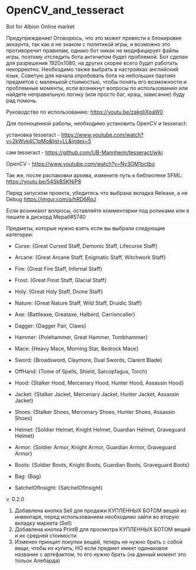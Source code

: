 # OpenCV_and_tesseract
Bot for Albion Online market

Предупреждение!
Оговорюсь, что это может привести к блокировке аккаунта, так как я не знаком с политикой игры, и возможно это противоречит правилам, 
однако бот никак не модифицирует файлы игры, поэтому отследить бота античитом будет проблемой. Бот сделан для разрешения 1920х1080, 
на других скорее всего будет работать некорректно. Необходимо также выбрать в настройках английский язык. Советую для начала опробовать бота на небольших партиях предметов с маленькой стоимостью, чтобы понять его возможности и проблемные моменты, если возникнут вопросы по использованию или найдете неправильную логику (или просто баг, краш, зависание) буду рад помочь.

Руководство по использованию:
https://youtu.be/zakgIiXpaW0

Для полноценной работы, необходимо установить OpenCV и tesseract:

установка tesseract - https://www.youtube.com/watch?v=2kWvk4C1pMo&list=LL&index=5

сам tesseract - https://github.com/UB-Mannheim/tesseract/wiki

OpenCV - https://www.youtube.com/watch?v=Ny3GM1octbo

Так же, после распаковки архива, измените путь к библиотеке SFML: https://youtu.be/54SkBSKNiP8

Перед запуском проекта, убедитесь что выбрана вкладка Release, а не Debug https://imgur.com/a/hRD6RqJ

Если возникают вопросы, оставляйте комментарии под роликами или в пишите в дискорд Мераб#5740

Предметы, которые нужно взять если вы выбрали следующие категории:
* Curse: {Great Cursed Staff, Demonic Staff, Lifecurse Staff}
* Arcane: {Great Arcane Staff, Enigmatic Staff, Witchwork Staff}
* Fire: {Great Fire Staff, Infernal Staff}
* Frost: {Great Frost Staff, Glacial Staff}
* Holy: {Great Holy Staff, Divine Staff}
* Nature: {Great Nature Staff, Wild Staff, Druidic Staff}
  
* Axe: {Battleaxe, Greataxe, Halberd, Carrioncaller}
* Dagger: {Dagger Pair, Claws}
* Hammer: {Polehammer, Great Hammer, Tombhammer}   
* Mace: {Heavy Mace, Morning Star, Bedrock Mace}
* Sword: {Broadsword, Claymore, Dual Swords, Clarent Blade}   
  
* OffHand: {Tome of Spells, Shield, Sarcopfagus, Torch}  
  
* Hood: {Stalker Hood, Mercenary Hood, Hunter Hood, Assassin Hood}
* Jacket: {Stalker Jacket, Mercenary Jacket, Hunter Jacket, Assassin Jacket}
* Shoes: {Stalker Shoes, Mercenary Shoes, Hunter Shoes, Assassin Shoes}  
  
* Helmet: {Soldier Helmet, Knight Helmet, Guardian Helmet, Graveguard Helmet}  
* Armor: {Soldier Armor, Knight Armor, Guardian Armor, Graveguard Armor}  
* Boots: {Soldier Boots, Knight Boots, Guardian Boots, Graveguard Boots} 
  
* Bag: {Bag}  
* SatchelOfInsight: {SatchelOfInsight}
  

v. 0.2.0 
1. Добавлена кнопка Sell для продажи КУПЛЕННЫХ БОТОМ вещей из инвентаря, перед использованием необходимо зайти во вторую вкладку маркета (Sell)
2. Добавлена кнопка PrintB для просмотра КУПЛЕННЫХ БОТОМ вещей и их средней стоимости
3. Изменен принцип покупки вещей, теперь не нужно брать с собой вещи, чтобы их купить, НО если предмет имеет одинаковое название с артефактом, то его нужно брать (на данный момент это тольок Алебарда)






